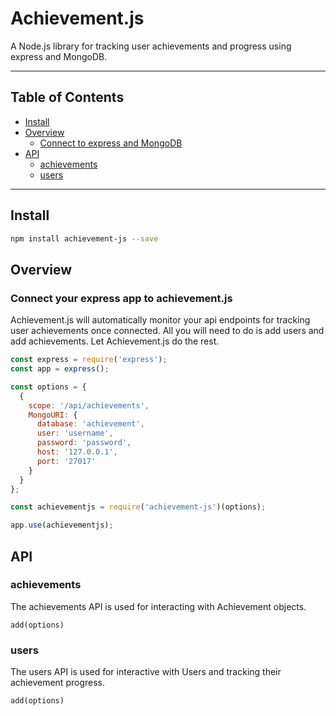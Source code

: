 # Achievement.js

A Node.js library for tracking user achievements and progress using express and MongoDB.

---

## Table of Contents

* [Install](#Install)
* [Overview](#Overview)
  * [Connect to express and MongoDB](#Connect-your-express-app-to-achievement.js)
* [API](#API)
  * [achievements](#achievements)
  * [users](#users)

---

## Install

```sh
npm install achievement-js --save
```

## Overview

### Connect your express app to achievement.js

Achievement.js will automatically monitor your api endpoints for tracking user achievements once connected. All you will need to do is add users and add achievements. Let Achievement.js do the rest.

```javascript
const express = require('express');
const app = express();

const options = {
  {
    scope: '/api/achievements',
    MongoURI: {
      database: 'achievement',
      user: 'username',
      password: 'password',
      host: '127.0.0.1',
      port: '27017'
    }
  }
};

const achievementjs = require('achievement-js')(options);

app.use(achievementjs);

```


## API

### achievements
The achievements API is used for interacting with Achievement objects.

`add(options)`

### users
The users API is used for interactive with Users and tracking their achievement progress.

`add(options)`
